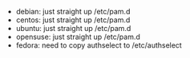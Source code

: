 - debian: just straight up /etc/pam.d
- centos: just straight up /etc/pam.d
- ubuntu: just straight up /etc/pam.d
- opensuse: just straight up /etc/pam.d
- fedora: need to copy authselect to /etc/authselect
